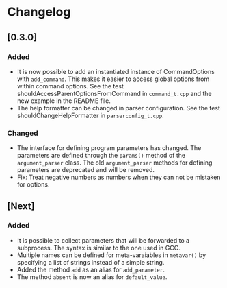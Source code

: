 
# Changelog

## [0.3.0]

### Added

- It is now possible to add an instantiated instance of CommandOptions with `add_command`.  This
  makes it easier to access global options from within command options.  See the test
  shouldAccessParentOptionsFromCommand in `command_t.cpp` and the new example in the README file.
- The help formatter can be changed in parser configuration. See the test shouldChangeHelpFormatter
  in `parserconfig_t.cpp`.

### Changed

- The interface for defining program parameters has changed.  The parameters are defined through the
  `params()` method of the `argument_parser` class.  The old `argument_parser` methods for defining
  parameters are deprecated and will be removed.
- Fix: Treat negative numbers as numbers when they can not be mistaken for options.

## [Next]

### Added

- It is possible to collect parameters that will be forwarded to a subprocess.  The syntax is
  similar to the one used in GCC.
- Multiple names can be defined for meta-varaiables in `metavar()` by specifying a list of strings
  instead of a simple string.
- Added the method `add` as an alias for `add_parameter`.
- The method `absent` is now an alias for `default_value`.